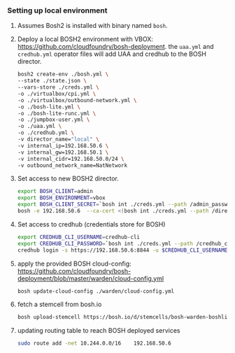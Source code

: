 ### Setting up local environment

1. Assumes Bosh2 is installed with binary named `bosh`.

1. Deploy a local BOSH2 environment with VBOX: <https://github.com/cloudfoundry/bosh-deployment>. the `uaa.yml` and `credhub.yml` operator files will add UAA and credhub to the BOSH director.

    ```bash
    bosh2 create-env ./bosh.yml \
    --state ./state.json \
    --vars-store ./creds.yml \
    -o ./virtualbox/cpi.yml \
    -o ./virtualbox/outbound-network.yml \
    -o ./bosh-lite.yml \
    -o ./bosh-lite-runc.yml \
    -o ./jumpbox-user.yml \
    -o ./uaa.yml \
    -o ./credhub.yml \
    -v director_name="local" \
    -v internal_ip=192.168.50.6 \
    -v internal_gw=192.168.50.1 \
    -v internal_cidr=192.168.50.0/24 \
    -v outbound_network_name=NatNetwork
    ```

1. Set access to new BOSH2 director.

    ```bash
    export BOSH_CLIENT=admin
    export BOSH_ENVIRONMENT=vbox
    export BOSH_CLIENT_SECRET=`bosh int ./creds.yml --path /admin_password`
    bosh -e 192.168.50.6  --ca-cert <(bosh int ./creds.yml --path /director_ssl/ca) alias-env vbox
    ```

1. Set access to credhub (credentials store for BOSH)

    ```bash
    export CREDHUB_CLI_USERNAME=credhub-cli
    export CREDHUB_CLI_PASSWORD=`bosh int ./creds.yml --path /credhub_cli_password`
    credhub login -s https://192.168.50.6:8844 -u $CREDHUB_CLI_USERNAME -p $CREDHUB_CLI_PASSWORD --skip-tls-validation
    ```

1. apply the provided BOSH cloud-config: <https://github.com/cloudfoundry/bosh-deployment/blob/master/warden/cloud-config.yml>

    ```bash
    bosh update-cloud-config ./warden/cloud-config.yml
    ```

1. fetch a stemcell from bosh.io

    ```bash
    bosh upload-stemcell https://bosh.io/d/stemcells/bosh-warden-boshlite-ubuntu-trusty-go_agent
    ```

1. updating routing table to reach BOSH deployed services
    ```bash
    sudo route add -net 10.244.0.0/16    192.168.50.6
    ```
